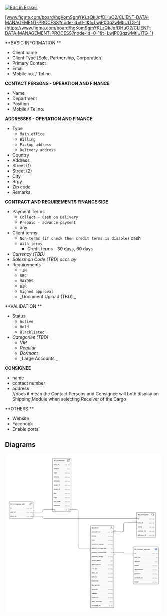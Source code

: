 <p><a target="_blank" href="https://app.eraser.io/workspace/UBo8FJwbJ6GkqIkayFCN" id="edit-in-eraser-github-link"><img alt="Edit in Eraser" src="https://firebasestorage.googleapis.com/v0/b/second-petal-295822.appspot.com/o/images%2Fgithub%2FOpen%20in%20Eraser.svg?alt=media&amp;token=968381c8-a7e7-472a-8ed6-4a6626da5501"></a></p>

  [﻿www.figma.com/board/hgKomSgmYKLzQkJqfDHuO2/CLIENT-DATA-MANAGEMENT-PROCESS?node-id=0-1&t=LwjP00qzwMtiUITG-1](https://www.figma.com/board/hgKomSgmYKLzQkJqfDHuO2/CLIENT-DATA-MANAGEMENT-PROCESS?node-id=0-1&t=LwjP00qzwMtiUITG-1) 



**BASIC INFORMATION **

- Client name
- Client Type [Sole, Partnership, Corporation]
- Primary Contact
- Email
- Mobile no. / Tel no.


**CONTACT PERSONS - OPERATION AND FINANCE**

- Name
- Department
- Position
- Mobile / Tel no.


**ADDRESSES - OPERATION AND FINANCE**

- Type 
    - `Main office` 
    - `Billing` 
    - `Pickup address ` 
    - `Delivery address` 
- Country
- Address
- Street (1)
- Street (2)
- City
- Brgy
- Zip code
- Remarks

**CONTRACT AND REQUIREMENTS  FINANCE SIDE**

- Payment Terms
    - `Collect - Cash on Delivery` 
    - `Prepaid - advance payment` 
    - any
- Client terms
    - `Non-terms (if check then credit terms is disable)` cash
    - `With terms` 
        - Credit terms - 30 days, 60 days
- _Currency (TBD)_
- _Salesman Code (TBD) acct. by_
- Requirements 
    - `TIN` 
    - `SEC` 
    - `MAYORS` 
    - `BIR` 
    - `Signed approval`  
    - _Document Upload (TBD) _

**VALIDATION **

- Status
    - `Active` 
    - `Hold` 
    - `Blacklisted` 
- _Categories (TBD)_
    - _VIP_
    - _Regular_
    - _Dormant_
    - _Large Accounts _


**CONSIGNEE**

- name
- contact number
- address  
//does it mean the Contact Persons and Consignee will both display on Shipping Module when selecting Receiver of the Cargo



**OTHERS **

- Website
- Facebook
- Enable portal



<!-- eraser-additional-content -->
## Diagrams
<!-- eraser-additional-files -->
<a href="/CLIENT’S DATA MANAGEMENT-entity-relationship-1.eraserdiagram" data-element-id="rhNZuuNxTKbYKYkQRwHQM"><img src="/.eraser/UBo8FJwbJ6GkqIkayFCN___sKkFHJpiYsXPcATzOBluVMUS1rx2___---diagram----298d8d532dba762600a33372522dc8bd.png" alt="" data-element-id="rhNZuuNxTKbYKYkQRwHQM" /></a>
<!-- end-eraser-additional-files -->
<!-- end-eraser-additional-content -->
<!--- Eraser file: https://app.eraser.io/workspace/UBo8FJwbJ6GkqIkayFCN --->